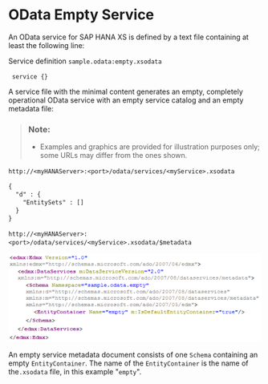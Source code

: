 <!-- loio51d401d204a54909abebcca6d0a8e058 -->

# OData Empty Service

An OData service for SAP HANA XS is defined by a text file containing at least the following line:

Service definition `sample.odata:empty.xsodata`

```
 service {}  
```

A service file with the minimal content generates an empty, completely operational OData service with an empty service catalog and an empty metadata file:

> ### Note:  
> -   Examples and graphics are provided for illustration purposes only; some URLs may differ from the ones shown.

`http://<myHANAServer>:<port>/odata/services/<myService>.xsodata`

```
{
  "d" : {
    "EntitySets" : []
  }
}

```

`http://<myHANAServer>:<port>/odata/services/<myService>.xsodata/$metadata` 

![XS_examples_service_metadata](images/XS_examples_service_metadata_dff0f08.png)

An empty service metadata document consists of one `Schema` containing an empty `EntityContainer`. The name of the `EntityContainer` is the name of the`.xsodata` file, in this example "`empty`".

